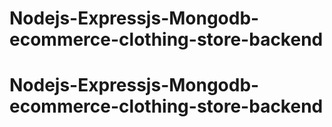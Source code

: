 # Nodejs-Expressjs-Mongodb-ecommerce-clothing-store-backend
# Nodejs-Expressjs-Mongodb-ecommerce-clothing-store-backend
